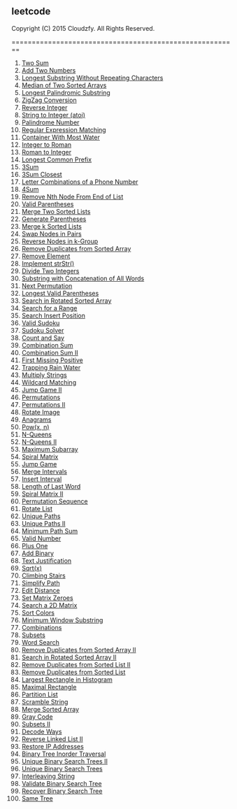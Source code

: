 ## leetcode

Copyright (C) 2015 Cloudzfy. All Rights Reserved.

========================================================

1. [Two Sum](https://github.com/cloudzfy/leetcode/tree/master/001%20Two%20Sum)
2. [Add Two Numbers](https://github.com/cloudzfy/leetcode/tree/master/002%20Add%20Two%20Numbers)
3. [Longest Substring Without Repeating Characters](https://github.com/cloudzfy/leetcode/tree/master/003%20Longest%20Substring%20Without%20Repeating%20Characters)
4. [Median of Two Sorted Arrays](https://github.com/cloudzfy/leetcode/tree/master/004%20Median%20of%20Two%20Sorted%20Arrays)
5. [Longest Palindromic Substring](https://github.com/cloudzfy/leetcode/tree/master/005%20Longest%20Palindromic%20Substring)
6. [ZigZag Conversion](https://github.com/cloudzfy/leetcode/tree/master/006%20ZigZag%20Conversion)
7. [Reverse Integer](https://github.com/cloudzfy/leetcode/tree/master/007%20Reverse%20Integer%20)
8. [String to Integer (atoi)]()
9. [Palindrome Number]()
10. [Regular Expression Matching]()
11. [Container With Most Water]()
12. [Integer to Roman]()
13. [Roman to Integer]()
14. [Longest Common Prefix]()
15. [3Sum]()
16. [3Sum Closest]()
17. [Letter Combinations of a Phone Number]()
18. [4Sum]()
19. [Remove Nth Node From End of List]()
20. [Valid Parentheses]()
21. [Merge Two Sorted Lists]()
22. [Generate Parentheses]()
23. [Merge k Sorted Lists]()
24. [Swap Nodes in Pairs]()
25. [Reverse Nodes in k-Group]()
26. [Remove Duplicates from Sorted Array]()
27. [Remove Element]()
28. [Implement strStr()]()
29. [Divide Two Integers]()
30. [Substring with Concatenation of All Words]()
31. [Next Permutation]()
32. [Longest Valid Parentheses]()
33. [Search in Rotated Sorted Array]()
34. [Search for a Range]()
35. [Search Insert Position]()
36. [Valid Sudoku]()
37. [Sudoku Solver]()
38. [Count and Say]()
39. [Combination Sum]()
40. [Combination Sum II]()
41. [First Missing Positive]()
42. [Trapping Rain Water]()
43. [Multiply Strings]()
44. [Wildcard Matching]()
45. [Jump Game II]()
46. [Permutations]()
47. [Permutations II]()
48. [Rotate Image]()
49. [Anagrams]()
50. [Pow(x, n)]()
51. [N-Queens]()
52. [N-Queens II]()
53. [Maximum Subarray]()
54. [Spiral Matrix]()
55. [Jump Game]()
56. [Merge Intervals]()
57. [Insert Interval]()
58. [Length of Last Word]()
59. [Spiral Matrix II]()
60. [Permutation Sequence]()
61. [Rotate List]()
62. [Unique Paths]()
63. [Unique Paths II]()
64. [Minimum Path Sum]()
65. [Valid Number]()
66. [Plus One]()
67. [Add Binary]()
68. [Text Justification]()
69. [Sqrt(x)]()
70. [Climbing Stairs]()
71. [Simplify Path]()
72. [Edit Distance]()
73. [Set Matrix Zeroes]()
74. [Search a 2D Matrix]()
75. [Sort Colors]()
76. [Minimum Window Substring]()
77. [Combinations]()
78. [Subsets]()
79. [Word Search]()
80. [Remove Duplicates from Sorted Array II]()
81. [Search in Rotated Sorted Array II]()
82. [Remove Duplicates from Sorted List II]()
83. [Remove Duplicates from Sorted List]()
84. [Largest Rectangle in Histogram]()
85. [Maximal Rectangle]()
86. [Partition List]()
87. [Scramble String]()
88. [Merge Sorted Array]()
89. [Gray Code]()
90. [Subsets II]()
91. [Decode Ways]()
92. [Reverse Linked List II]()
93. [Restore IP Addresses]()
94. [Binary Tree Inorder Traversal]()
95. [Unique Binary Search Trees II]()
96. [Unique Binary Search Trees]()
97. [Interleaving String]()
98. [Validate Binary Search Tree]()
99. [Recover Binary Search Tree]()
100. [Same Tree]()

